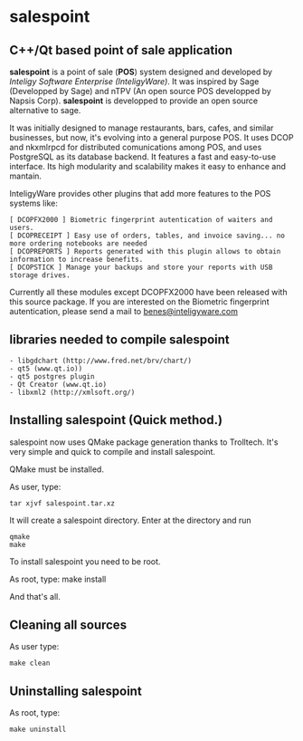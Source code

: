 # salespoint
C++/Qt based point of sale application
----------------------------------------------------------------
**salespoint**  is a point of sale (**POS**) system designed and developed 
by *Inteligy Software Enterprise (InteligyWare)*. It was inspired 
by Sage (Developped by Sage) and nTPV (An open source POS developped 
by Napsis Corp). **salespoint** is developped to provide an open source 
alternative to sage.

It was initially designed to manage restaurants, bars, cafes, 
and similar businesses, but now, it's evolving into a general purpose POS. 
It uses DCOP and nkxmlrpcd for distributed comunications among POS, 
and uses PostgreSQL as its database backend. It features a fast and 
easy-to-use interface. Its high modularity and scalability makes it easy to
enhance and mantain.

InteligyWare provides other plugins that add more features to the POS systems like:

	[ DCOPFX2000 ] Biometric fingerprint autentication of waiters and users.
	[ DCOPRECEIPT ] Easy use of orders, tables, and invoice saving... no more ordering notebooks are needed
	[ DCOPREPORTS ] Reports generated with this plugin allows to obtain information to increase benefits.
	[ DCOPSTICK ] Manage your backups and store your reports with USB storage drives.

Currently all these modules except DCOPFX2000 have been released with this source package.
If you are interested on the Biometric fingerprint autentication, please send a mail to <benes@inteligyware.com>

libraries needed to compile salespoint
--------------------------------------

	- libgdchart (http://www.fred.net/brv/chart/)
	- qt5 (www.qt.io))
	- qt5 postgres plugin
	- Qt Creator (www.qt.io)
	- libxml2 (http://xmlsoft.org/)
	


Installing salespoint  (Quick method.)
--------------------------------------

salespoint now uses QMake package generation thanks to Trolltech. 
It's very simple and quick to compile and install salespoint. 

QMake must be installed.


As user, type:

	tar xjvf salespoint.tar.xz
	
It will create a salespoint directory. Enter at the directory and run

	qmake
	make
	
To install salespoint you need to be root.

As root, type:
	make install

And that's all.

Cleaning all sources
--------------------

As user type:

	make clean


Uninstalling salespoint
-----------------------

As root, type:

	make uninstall
